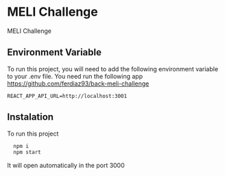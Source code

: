 # MELI Challenge

MELI Challenge


## Environment Variable

To run this project, you will need to add the following environment variable to your .env file.
You need run the following app https://github.com/ferdiaz93/back-meli-challenge
```
REACT_APP_API_URL=http://localhost:3001
```


## Instalation

To run this project

```bash
  npm i
  npm start
```

It will open automatically in the port 3000